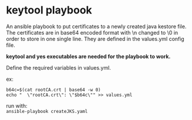 # keytool playbook
An ansible playbook to put certificates to a newly created java kestore file. The certificates are in base64 encoded format with \n changed to \0 in order to store in one single line. They are defined in the values.yml config file.  

__keytool and yes executables are needed for the playbook to work.__  

Define the required variables in values.yml.

ex:  
```
b64c=$(cat rootCA.crt | base64 -w 0)  
echo "  \"rootCA.crt\": \"$b64c\"" >> values.yml   
```

run with:  
`ansible-playbook createJKS.yaml  `  
